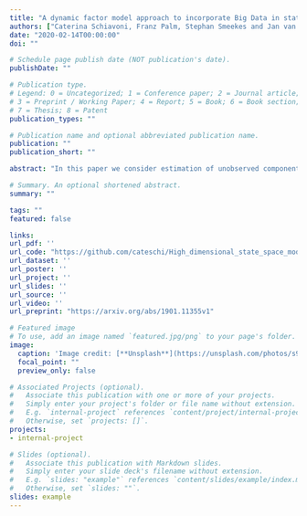 ```yaml
---
title: "A dynamic factor model approach to incorporate Big Data in state space models for official statistics"
authors: ["Caterina Schiavoni, Franz Palm, Stephan Smeekes and Jan van den Brakel"]
date: "2020-02-14T00:00:00"
doi: ""

# Schedule page publish date (NOT publication's date).
publishDate: ""

# Publication type.
# Legend: 0 = Uncategorized; 1 = Conference paper; 2 = Journal article;
# 3 = Preprint / Working Paper; 4 = Report; 5 = Book; 6 = Book section;
# 7 = Thesis; 8 = Patent
publication_types: ""

# Publication name and optional abbreviated publication name.
publication: ""
publication_short: ""

abstract: "In this paper we consider estimation of unobserved components in state space models using a dynamic factor approach to incorporate auxiliary information from high-dimensional data sources. We apply the methodology to unemployment estimation as done by Statistics Netherlands, who uses a multivariate state space model to produce monthly figures for the unemployment using series observed with the labour force survey (LFS). We extend the model by including auxiliary series about job search behaviour from Google Trends and claimant counts, partially observed at higher frequencies. Our factor model allows for nowcasting the variable of interest, providing reliable unemployment estimates in real time before LFS data become available."

# Summary. An optional shortened abstract.
summary: ""

tags: ""
featured: false

links:
url_pdf: ''
url_code: "https://github.com/cateschi/High_dimensional_state_space_model"
url_dataset: ''
url_poster: ''
url_project: ''
url_slides: ''
url_source: ''
url_video: ''
url_preprint: "https://arxiv.org/abs/1901.11355v1"

# Featured image
# To use, add an image named `featured.jpg/png` to your page's folder. 
image:
  caption: 'Image credit: [**Unsplash**](https://unsplash.com/photos/s9CC2SKySJM)'
  focal_point: ""
  preview_only: false

# Associated Projects (optional).
#   Associate this publication with one or more of your projects.
#   Simply enter your project's folder or file name without extension.
#   E.g. `internal-project` references `content/project/internal-project/index.md`.
#   Otherwise, set `projects: []`.
projects:
- internal-project

# Slides (optional).
#   Associate this publication with Markdown slides.
#   Simply enter your slide deck's filename without extension.
#   E.g. `slides: "example"` references `content/slides/example/index.md`.
#   Otherwise, set `slides: ""`.
slides: example
---
```


